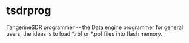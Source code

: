 # tsdrprog
TangerineSDR programmer -- the Data engine programmer for general users,  the ideas is to load *.rbf or *.pof files into flash memory.
